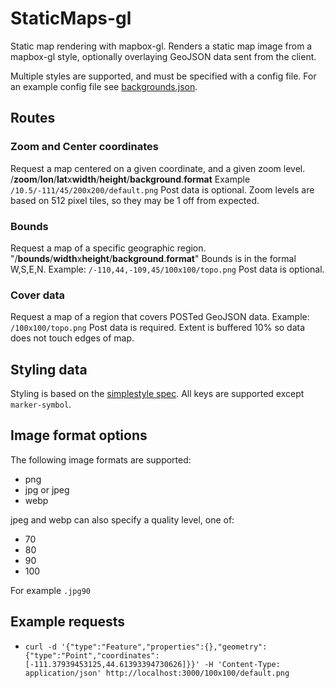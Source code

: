 # StaticMaps-gl

Static map rendering with mapbox-gl. Renders a static map image from a mapbox-gl style, optionally overlaying GeoJSON data sent from the client.

Multiple styles are supported, and must be specified with a config file. For an example config file see [backgrounds.json](backgrounds.json).

## Routes

### Zoom and Center coordinates

Request a map centered on a given coordinate, and a given zoom level.
/**zoom**/**lon**/**lat**x**width**/**height**/**background**.**format**
Example `/10.5/-111/45/200x200/default.png`
Post data is optional.
Zoom levels are based on 512 pixel tiles, so they may be 1 off from expected.

### Bounds

Request a map of a specific geographic region.
"/**bounds**/**width**x**height**/**background**.**format**"
Bounds is in the formal W,S,E,N.
Example: `/-110,44,-109,45/100x100/topo.png`
Post data is optional.

### Cover data

Request a map of a region that covers POSTed GeoJSON data.
Example: `/100x100/topo.png`
Post data is required.
Extent is buffered 10% so data does not touch edges of map.

## Styling data

Styling is based on the [simplestyle spec](https://github.com/mapbox/simplestyle-spec/tree/master/1.1.0). All keys are supported except `marker-symbol`.

## Image format options

The following image formats are supported:

- png
- jpg or jpeg
- webp

jpeg and webp can also specify a quality level, one of:

- 70
- 80
- 90
- 100

For example `.jpg90`

## Example requests

- `curl -d '{"type":"Feature","properties":{},"geometry":{"type":"Point","coordinates":[-111.37939453125,44.61393394730626]}}' -H 'Content-Type: application/json' http://localhost:3000/100x100/default.png`
